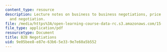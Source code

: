 ```yaml
---
content_type: resource
description: Lecture notes on business to business negotiations, price waterfall analysis,
  and negotiation.
file: /media/https%3A/open-learning-course-data-rc.s3.amazonaws.com/15-818-pricing-spring-2010/9e05bee8e87e63b65e339e7e60a5b552_MIT15_818S10_supp01.pdf
file_type: application/pdf
resourcetype: Document
title: B2B Negotiations
uid: 9e05bee8-e87e-63b6-5e33-9e7e60a5b552
---
```


